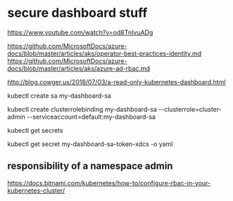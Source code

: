 # secure dashboard stuff

https://www.youtube.com/watch?v=od8TnIvuADg

https://github.com/MicrosoftDocs/azure-docs/blob/master/articles/aks/operator-best-practices-identity.md
https://github.com/MicrosoftDocs/azure-docs/blob/master/articles/aks/azure-ad-rbac.md

http://blog.cowger.us/2018/07/03/a-read-only-kubernetes-dashboard.html

kubectl create sa my-dashboard-sa

kubectl create clusterrolebinding my-dashboard-sa --clusterrole=cluster-admin --serviceaccount=default:my-dashboard-sa

kubectl get secrets

kubectl get secret my-dashboard-sa-token-xdcs -o yaml



## responsibility of a namespace admin
https://docs.bitnami.com/kubernetes/how-to/configure-rbac-in-your-kubernetes-cluster/